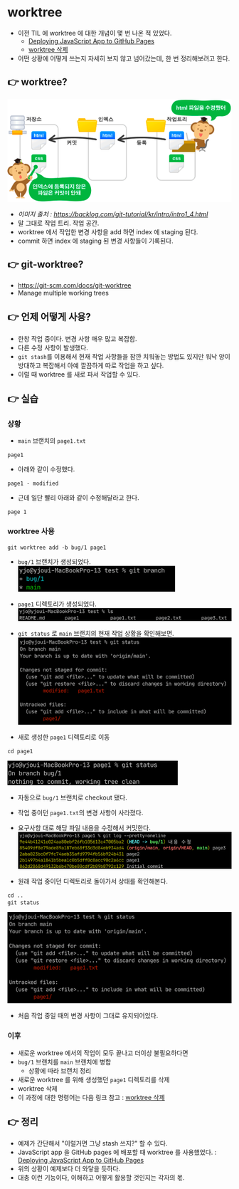 # worktree
- 이전 TIL 에 worktree 에 대한 개념이 몇 번 나온 적 있었다.
  - [Deploying JavaScript App to GitHub Pages]([20210402]_deploying_js_app_to_github_pages.md)
  - [worktree 삭제]([20210403]_delete_worktree.md)
- 어떤 상황에 어떻게 쓰는지 자세히 보지 않고 넘어갔는데, 한 번 정리해보려고 한다.

## 👉 worktree?
![worktree](.%5b20210827%5d_worktree/3dc03de6.png)
- *이미지 출처 : https://backlog.com/git-tutorial/kr/intro/intro1_4.html*
- 말 그대로 작업 트리. 작업 공간.
- worktree 에서 작업한 변경 사항을 add 하면 index 에 staging 된다.
- commit 하면 index 에 staging 된 변경 사항들이 기록된다.

## 👉 git-worktree?
- https://git-scm.com/docs/git-worktree
- Manage multiple working trees

## 👉 언제 어떻게 사용?
- 한창 작업 중이다. 변경 사항 매우 많고 복잡함.
- 다른 수정 사항이 발생했다.
- `git stash`를 이용해서 현재 작업 사항들을 잠깐 치워놓는 방법도 있지만 
  워낙 양이 방대하고 복잡해서 아예 깔끔하게 따로 작업을 하고 싶다.
- 이럴 때 worktree 를 새로 파서 작업할 수 있다.

## 👉 실습

### 상황
- `main` 브랜치의 `page1.txt`
```text
page1
```
- 아래와 같이 수정했다.
```text
page1 - modified
```
- 근데 일단 빨리 아래와 같이 수정해달라고 한다.
```text
page 1
```

### worktree 사용
```git
git worktree add -b bug/1 page1
```
- `bug/1` 브랜치가 생성되었다. \
  ![](.%5b20210827%5d_worktree/e846d137.png)
- `page1` 디렉토리가 생성되었다. \
  ![](.%5b20210827%5d_worktree/a763224d.png)
- `git status` 로 `main` 브랜치의 현재 작업 상황을 확인해보면. \
![](.%5b20210827%5d_worktree/ef7a50a1.png)

- 새로 생성한 `page1` 디렉토리로 이동
```text
cd page1
```
![](.%5b20210827%5d_worktree/c33c45f1.png)
- 자동으로 `bug/1` 브랜치로 checkout 됐다.
- 작업 중이던 `page1.txt`의 변경 사항이 사라졌다.
- 요구사항 대로 해당 파일 내용을 수정해서 커밋한다. \
![](.%5b20210827%5d_worktree/92844f42.png)

- 원래 작업 중이던 디렉토리로 돌아가서 상태를 확인해본다.
```text
cd ..
git status
```
![](.%5b20210827%5d_worktree/ef7a50a1.png)
- 처음 작업 중일 때의 변경 사항이 그대로 유지되어있다.

### 이후
- 새로운 worktree 에서의 작업이 모두 끝나고 더이상 불필요하다면
- `bug/1` 브랜치를 `main` 브랜치에 병합
  - 상황에 따라 브랜치 정리
- 새로운 worktree 를 위해 생성했던 `page1` 디렉토리를 삭제
- worktree 삭제
- 이 과정에 대한 명령어는 다음 링크 참고 : [worktree 삭제]([20210403]_delete_worktree.md)

## 👉 정리
- 예제가 간단해서 "이럴거면 그냥 stash 쓰지?" 할 수 있다.
- JavaScript app 을 GitHub pages 에 배포할 때 worktree 를 사용했었다. : [Deploying JavaScript App to GitHub Pages]([20210402]_deploying_js_app_to_github_pages.md)
- 위의 상황이 예제보다 더 와닿을 듯하다.
- 대충 이런 기능이다, 이해하고 어떻게 활용할 것인지는 각자의 몫.

